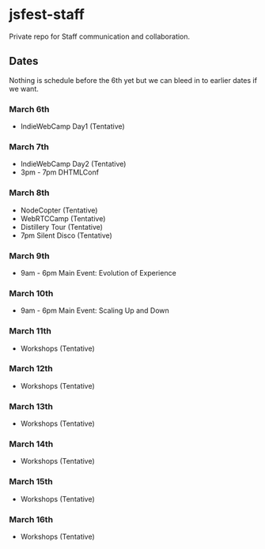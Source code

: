 jsfest-staff
============

Private repo for Staff communication and collaboration.


## Dates

Nothing is schedule before the 6th yet but we can bleed in to earlier dates if we want.

### March 6th

* IndieWebCamp Day1 (Tentative)

### March 7th

* IndieWebCamp Day2 (Tentative)
* 3pm - 7pm DHTMLConf

### March 8th

* NodeCopter (Tentative)
* WebRTCCamp (Tentative)
* Distillery Tour (Tentative)
* 7pm Silent Disco (Tentative)

### March 9th

* 9am - 6pm Main Event: Evolution of Experience

### March 10th

* 9am - 6pm Main Event: Scaling Up and Down

### March 11th

* Workshops (Tentative)

### March 12th

* Workshops (Tentative)

### March 13th

* Workshops (Tentative)

### March 14th

* Workshops (Tentative)

### March 15th

* Workshops (Tentative)

### March 16th

* Workshops (Tentative)

